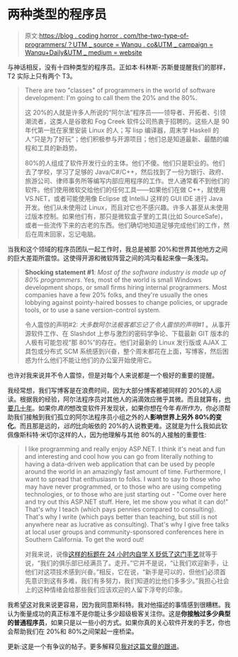 # 两种类型的程序员

> 原文:[https://blog . coding horror . com/the-two-type-of-programmers/？UTM _ source = Wanqu . co&UTM _ campaign = Wanqu+Daily&UTM _ medium = website](https://blog.codinghorror.com/the-two-types-of-programmers/?utm_source=wanqu.co&utm_campaign=Wanqu+Daily&utm_medium=website)



与神话相反，没有十四种类型的程序员。正如本·科林斯-苏斯曼提醒我们的那样，T2 实际上只有两个 T3。

> There are two "classes" of programmers in the world of software development: I'm going to call them the 20% and the 80%.
> 
> 这 20%的人就是许多人所说的“阿尔法”程序员——领导者、开拓者、引领潮流者，这类人是谷歌和 Fog Creek 软件公司热衷于招聘的。这些人是 90 年代第一批在家里安装 Linux 的人；写 lisp 编译器，周末学 Haskell 的人“只是为了好玩”；他们积极参与开源项目；他们总是知道最新、最酷的编程和工具的新趋势。
> 
> 80%的人组成了软件开发行业的主体。他们不傻。他们只是职业的。他们去了学校，学习了足够的 Java/C#/C++，然后找到了一份为银行、政府、旅游公司、律师事务所等编写内部应用程序的工作。世人通常看不到他们的软件。他们使用微软交给他们的任何工具——如果他们在做 C++，就使用 VS.NET，或者可能使用像 Eclipse 或 IntelliJ 这样的 GUI IDE 进行 Java 开发。他们从未使用过 Linux，而且对它也不感兴趣。许多人甚至从未使用过版本控制。如果他们有，那只是微软盒子里的工具(比如 SourceSafe)，或者一些流传下来的古老的东西。他们确切地知道足够完成他们的工作，然后在周末回家，忘记电脑。

当我和这个领域的程序员团队一起工作时，我总是被那 20%和世界其他地方之间的巨大差距所震惊。这使得开源和微软阵营之间的鸿沟看起来像一条浅沟。

> **Shocking statement #1**: *Most of the software industry is made up of 80% programmers*. Yes, most of the world is small Windows development shops, or small firms hiring internal programmers. Most companies have a few 20% folks, and they're usually the ones lobbying against pointy-haired bosses to change policies, or upgrade tools, or to use a sane version-control system.
> 
> 令人震惊的声明#2: *大多数阿尔法极客都忘记了令人震惊的声明#1* 。从事开源软件工作、在 Slashdot 上参与激烈的密码学争论、下载最新 GIT 版本的人极有可能忽视“那 80%”的存在。他们对最新的 Linux 发行版或 AJAX 工具包或分布式 SCM 系统感到兴奋，整个周末都花在上面，写博客，然后困惑为什么他们不能让他们的办公室开始使用它。

也许对我来说并不令人震惊，但是对每个人来说都是一个极好的重要的提醒。

我经常想，我们写博客是在浪费时间，因为大部分博客都被同样的 20%的人阅读。根据我的经验，阿尔法程序员对其他人的涓滴效应微乎其微。而且就算有，[也要几十年](http://www.codinghorror.com/blog/archives/000686.html)。如果你*真的*想改变软件开发现状，如果你想在今年*有所作为*，你必须帮助我们接触到我们孤立的阿尔法程序员小组之外的人**影响世界上另外 80%的变化**。而且那是远的，*远的*比向皈依的 20%的人说教更难。这就是为什么我如此钦佩像斯科特·米切尔这样的人，因为他理解与其他 80%的人接触的重要性:

> I like programming and really enjoy ASP.NET. I think it's neat and fun and interesting and cool how you can go from literally nothing to having a data-driven web application that can be used by people around the world in an amazingly fast amount of time. Furthermore, I want to spread that enthusiasm to folks. I want to say to those who may have never programmed, or to those who are using competing technologies, or to those who are just starting out - "Come over here and try out this ASP.NET stuff. Here, let me show you what it can do!" That's why I teach (which pays pennies compared to consulting). That's why I write (which pays better than teaching, but still is not anywhere near as lucrative as consulting). That's why I give free talks at local user groups and community-sponsored conferences here in Southern California. To get the word out!
> 
> 对我来说，说像[这样的标题在 24 小时内自学 X 贬低了这门手艺](http://www.codinghorror.com/blog/archives/000560.html)就等于说，“我们的俱乐部已经满员了。走开。”它并不是说，“让我们欢迎新手，让他们对这项技术感到兴奋。”相反，它在说，“新手是可以的，但他们必须首先意识到这有多难，我们有多努力，我们知道的比他们多多少。”我担心社会上的这种情绪会给那些我们应该欢迎的人留下浮夸的印象。

我希望这对我来说更容易，因为我同意斯科特。我对他描述的事情感到很糟糕。我认为衡量成功的真正标准不是你能让多少超级极客关注你。这是**你接触过多少典型的普通程序员**，如果只是以一些小的方式。如果你真的关心软件开发的手艺，你也会帮助我们在 20%和 80%之间架起一座桥梁。

更新:这是一个有争议的帖子。更多解释见[我对这篇文章的跟进](http://www.codinghorror.com/blog/archives/001004.html)。

